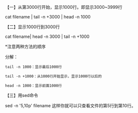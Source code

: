 【一】从第3000行开始，显示1000行。即显示3000~3999行

cat filename | tail -n +3000 | head -n 1000

 

【二】显示1000行到3000行

cat filename| head -n 3000 | tail -n +1000

 

*注意两种方法的顺序

 

分解：

    tail -n 1000：显示最后1000行

    tail -n +1000：从1000行开始显示，显示1000行以后的

    head -n 1000：显示前面1000行

 

【三】用sed命令

 

 sed -n '5,10p' filename 这样你就可以只查看文件的第5行到第10行。
